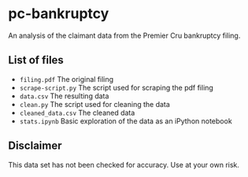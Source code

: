 # pc-bankruptcy

An analysis of the claimant data from the Premier Cru bankruptcy filing.

## List of files

- `filing.pdf` The original filing
- `scrape-script.py` The script used for scraping the pdf filing
- `data.csv` The resulting data
- `clean.py` The script used for cleaning the data
- `cleaned_data.csv` The cleaned data
- `stats.ipynb` Basic exploration of the data as an iPython notebook

## Disclaimer

This data set has not been checked for accuracy. Use at your own risk.
